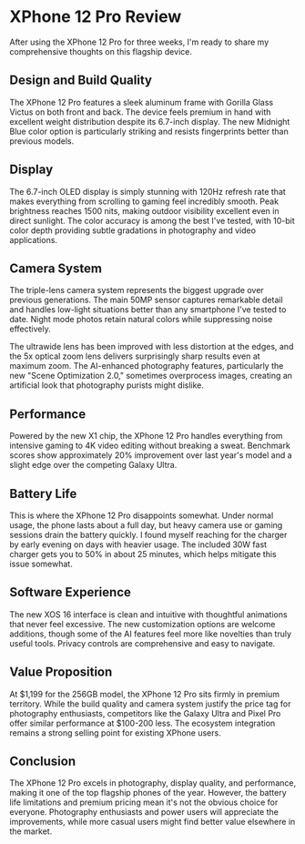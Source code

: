 # XPhone 12 Pro Review

After using the XPhone 12 Pro for three weeks, I'm ready to share my comprehensive thoughts on this flagship device.

## Design and Build Quality
The XPhone 12 Pro features a sleek aluminum frame with Gorilla Glass Victus on both front and back. The device feels premium in hand with excellent weight distribution despite its 6.7-inch display. The new Midnight Blue color option is particularly striking and resists fingerprints better than previous models.

## Display
The 6.7-inch OLED display is simply stunning with 120Hz refresh rate that makes everything from scrolling to gaming feel incredibly smooth. Peak brightness reaches 1500 nits, making outdoor visibility excellent even in direct sunlight. The color accuracy is among the best I've tested, with 10-bit color depth providing subtle gradations in photography and video applications.

## Camera System
The triple-lens camera system represents the biggest upgrade over previous generations. The main 50MP sensor captures remarkable detail and handles low-light situations better than any smartphone I've tested to date. Night mode photos retain natural colors while suppressing noise effectively.

The ultrawide lens has been improved with less distortion at the edges, and the 5x optical zoom lens delivers surprisingly sharp results even at maximum zoom. The AI-enhanced photography features, particularly the new "Scene Optimization 2.0," sometimes overprocess images, creating an artificial look that photography purists might dislike.

## Performance
Powered by the new X1 chip, the XPhone 12 Pro handles everything from intensive gaming to 4K video editing without breaking a sweat. Benchmark scores show approximately 20% improvement over last year's model and a slight edge over the competing Galaxy Ultra.

## Battery Life
This is where the XPhone 12 Pro disappoints somewhat. Under normal usage, the phone lasts about a full day, but heavy camera use or gaming sessions drain the battery quickly. I found myself reaching for the charger by early evening on days with heavier usage. The included 30W fast charger gets you to 50% in about 25 minutes, which helps mitigate this issue somewhat.

## Software Experience
The new XOS 16 interface is clean and intuitive with thoughtful animations that never feel excessive. The new customization options are welcome additions, though some of the AI features feel more like novelties than truly useful tools. Privacy controls are comprehensive and easy to navigate.

## Value Proposition
At $1,199 for the 256GB model, the XPhone 12 Pro sits firmly in premium territory. While the build quality and camera system justify the price tag for photography enthusiasts, competitors like the Galaxy Ultra and Pixel Pro offer similar performance at $100-200 less. The ecosystem integration remains a strong selling point for existing XPhone users.

## Conclusion
The XPhone 12 Pro excels in photography, display quality, and performance, making it one of the top flagship phones of the year. However, the battery life limitations and premium pricing mean it's not the obvious choice for everyone. Photography enthusiasts and power users will appreciate the improvements, while more casual users might find better value elsewhere in the market.